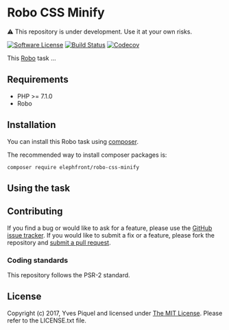 # Robo CSS Minify

⚠ This repository is under development. Use it at your own risks.

[![Software License](https://img.shields.io/badge/license-MIT-brightgreen.svg?branch=master)](LICENSE.txt)
[![Build Status](https://travis-ci.org/elephfront/robo-css-minify.svg?branch=master)](https://travis-ci.org/elephfront/robo-css-minify)
[![Codecov](https://img.shields.io/codecov/c/github/elephfront/robo-css-minify.svg)](https://github.com/elephfront/robo-css-minify)

This [Robo](https://github.com/consolidation/robo) task ...

## Requirements

- PHP >= 7.1.0
- Robo

## Installation

You can install this Robo task using [composer](http://getcomposer.org).

The recommended way to install composer packages is:

```
composer require elephfront/robo-css-minify
```

## Using the task

## Contributing

If you find a bug or would like to ask for a feature, please use the [GitHub issue tracker](https://github.com/Elephfront/robo-css-minify/issues).
If you would like to submit a fix or a feature, please fork the repository and [submit a pull request](https://github.com/Elephfront/robo-css-minify/pulls).

### Coding standards

This repository follows the PSR-2 standard. 

## License

Copyright (c) 2017, Yves Piquel and licensed under [The MIT License](http://opensource.org/licenses/mit-license.php).
Please refer to the LICENSE.txt file.
